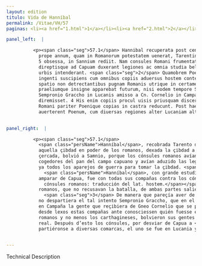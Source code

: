 ```yaml
---
layout: edition
titulo: Vida de Hanníbal
permalink: /Vitae/VH/57
paginas: <li><a href="1.html">1</a></li><li><a href="2.html">2</a></li><li><a href="3.html">3</a></li><li><a href="4.html">4</a></li><li><a href="5.html">5</a></li><li><a href="6.html">6</a></li><li><a href="7.html">7</a></li><li><a href="8.html">8</a></li><li><a href="9.html">9</a></li><li><a href="10.html">10</a></li><li><a href="11.html">11</a></li><li><a href="12.html">12</a></li><li><a href="13.html">13</a></li><li><a href="14.html">14</a></li><li><a href="15.html">15</a></li><li><a href="16.html">16</a></li><li><a href="17.html">17</a></li><li><a href="18.html">18</a></li><li><a href="19.html">19</a></li><li><a href="20.html">20</a></li><li><a href="21.html">21</a></li><li><a href="22.html">22</a></li><li><a href="23.html">23</a></li><li><a href="24.html">24</a></li><li><a href="25.html">25</a></li><li><a href="26.html">26</a></li><li><a href="27.html">27</a></li><li><a href="28.html">28</a></li><li><a href="29.html">29</a></li><li><a href="30.html">30</a></li><li><a href="31.html">31</a></li><li><a href="32.html">32</a></li><li><a href="33.html">33</a></li><li><a href="34.html">34</a></li><li><a href="35.html">35</a></li><li><a href="36.html">36</a></li><li><a href="37.html">37</a></li><li><a href="38.html">38</a></li><li><a href="39.html">39</a></li><li><a href="40.html">40</a></li><li><a href="41.html">41</a></li><li><a href="42.html">42</a></li><li><a href="43.html">43</a></li><li><a href="44.html">44</a></li><li><a href="45.html">45</a></li><li><a href="46.html">46</a></li><li><a href="47.html">47</a></li><li><a href="48.html">48</a></li><li><a href="49.html">49</a></li><li><a href="50.html">50</a></li><li><a href="51.html">51</a></li><li><a href="52.html">52</a></li><li><a href="53.html">53</a></li><li><a href="54.html">54</a></li><li><a href="55.html">55</a></li><li><a href="56.html">56</a></li><li><a href="57.html">57</a></li><li><a href="58.html">58</a></li><li><a href="59.html">59</a></li><li><a href="60.html">60</a></li><li><a href="61.html">61</a></li><li><a href="62.html">62</a></li><li><a href="63.html">63</a></li><li><a href="64.html">64</a></li><li><a href="65.html">65</a></li><li><a href="66.html">66</a></li><li><a href="67.html">67</a></li><li><a href="68.html">68</a></li><li><a href="69.html">69</a></li><li><a href="70.html">70</a></li><li><a href="71.html">71</a></li><li><a href="72.html">72</a></li><li><a href="73.html">73</a></li><li><a href="74.html">74</a></li><li><a href="75.html">75</a></li><li><a href="76.html">76</a></li><li><a href="77.html">77</a></li><li><a href="78.html">78</a></li><li><a href="79.html">79</a></li><li><a href="80.html">80</a></li><li><a href="81.html">81</a></li><li><a href="82.html">82</a></li><li><a href="83.html">83</a></li><li><a href="84.html">84</a></li><li><a href="85.html">85</a></li><li><a href="86.html">86</a></li><li><a href="87.html">87</a></li><li><a href="88.html">88</a></li><li><a href="89.html">89</a></li><li><a href="90.html">90</a></li><li><a href="91.html">91</a></li><li><a href="92.html">92</a></li><li><a href="93.html">93</a></li><li><a href="94.html">94</a></li><li><a href="95.html">95</a></li><li><a href="96.html">96</a></li>

panel_left:  |

          <p><span class="seg">57.1</span> Hannibal recuperata post centesimum
            prope annum, quam in Romanorum potestatem uenerat, Tarentinis urbe et arce terra marique
            5 obsessa, in Sannium rediit. Nam consules Romani frumentatoribus campanis oppressis
            direptisque ad Capuam duxerant legiones ac omnia studia belli in expugnationem eius
            urbis intenderant. <span class="seg">2</span> Quamobrem Poenus cogitationem Campanae rei studio
            ingenti suscipiens cum omnibus copiis aduersus hostem contendit, breuique interiecto
            spatio non detrectantibus pugnam Romanis utrique in certamen progrediuntur, <span class="seg">3</span>
            praeliumque insigne apparebat futurum, nisi eodem tempore Sempronianus exercitus, qui
            Sempronio Graccho in Lucanis amisso a Cn. Cornelio in Campaniam ducebatur, certantes
            diremisset. 4 His enim copiis procul uisis priusquam discerneretur quis esset, territi
            Romani pariter Poenique copias in castra reducunt. Post haec consules ut Capua
            auerterent Poenum, cum diuersas regiones alter Lucaniam alter Cumas petiissent.</p>
        

panel_right:  |

          <p><span class="seg">57.1</span>
            <span class="persName">Hanníbal</span>, recobrada Tarento después de çient años que veniera
            aquella çibdad en poder de los romanos, dexada la çibdad a los tarentinos y la fortaleza
            çercada, bolvió a Samnio, porque los cónsules romanos avían tomado y robado los
            cogedores del pan del campo capuano y avían aduzido las legiones sobre Capua y posieran
            ya todos los aparejos de guerra para tomar la çibdad. <span class="seg">2</span> Assí que
              <span class="persName">Hanníbal</span>, con grande estudio que tenía de emprender el cargo de
            amparar de Capua, fue con todas sus compañas contra los cónsules romanos<span class="nota"><sup>24</sup><span class="texto_nota">los
              cónsules romanos: traducción del lat. hostem.</span></span>, y los
            romanos, que no recusavan la batalla, de ambas partes salieron ganosos de pelear.
              <span class="seg">3</span> De manera que pareçía aver de fazerse allí una señalada cosa de armas si
            no despartiera el tal intento Sempronio Graccho, que en el mesmo tiempo aduzía consigo
            en Campaña la gente que reçibiera de Gneo Cornelio que se perdiera <a href="../public/images/1491/175v.png" target="new"><img class="facs" src="https://alfonsodepalencia.github.io/Vitae/public/images/facs_icon.jpg"/></a>[175v,a] en Lucania. <span class="seg">4</span> Vistas
            desde lexos estas compañas ante conosciessen quién fuesse el que venía, aterrecidos los
            romanos y no menos los carthagineses, bolvieron sus gentes al
            real. Después d’esto los cónsules, por desviar de Capua a <span class="persName">Hanníbal</span>,
            partiéronse a diversas comarcas, el uno se fue en Lucania y el otro a Cumas.</p>
        

---
```


Technical Description 
